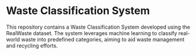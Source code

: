 # Waste Classification System

This repository contains a Waste Classification System developed using the RealWaste dataset. The system leverages machine learning to classify real-world waste into predefined categories, aiming to aid waste management and recycling efforts.




